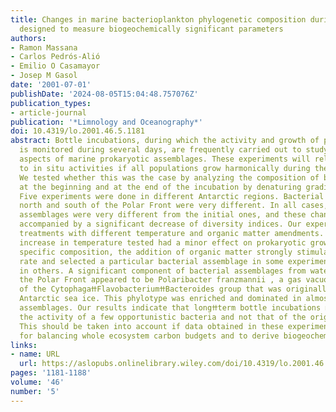 ```yaml
---
title: Changes in marine bacterioplankton phylogenetic composition during incubations
  designed to measure biogeochemically significant parameters
authors:
- Ramon Massana
- Carlos Pedrόs-Aliό
- Emilio O Casamayor
- Josep M Gasol
date: '2001-07-01'
publishDate: '2024-08-05T15:04:48.757076Z'
publication_types:
- article-journal
publication: '*Limnology and Oceanography*'
doi: 10.4319/lo.2001.46.5.1181
abstract: Bottle incubations, during which the activity and growth of prokaryotes
  is monitored during several days, are frequently carried out to study functional
  aspects of marine prokaryotic assemblages. These experiments will relate directly
  to in situ activities if all populations grow harmonically during the incubation.
  We tested whether this was the case by analyzing the composition of bacterial assemblages
  at the beginning and at the end of the incubation by denaturing gradient gel electrophoresis.
  Five experiments were done in different Antarctic regions. Bacterial assemblages
  north and south of the Polar Front were very different. In all cases, the final
  assemblages were very different from the initial ones, and these changes were often
  accompanied by a significant decrease of diversity indices. Our experiments included
  treatments with different temperature and organic matter amendments. Whereas the
  increase in temperature tested had a minor effect on prokaryotic growth rate and
  specific composition, the addition of organic matter strongly stimulated growth
  rate and selected a particular bacterial assemblage in some experiments but not
  in others. A significant component of bacterial assemblages from waters south of
  the Polar Front appeared to be Polaribacter franzmannii , a gas vacuolated bacterium
  of the CytophagaߚFlavobacteriumߚBacteroides group that was originally isolated from
  Antarctic sea ice. This phylotype was enriched and dominated in almost all final
  assemblages. Our results indicate that longߚterm bottle incubations mostly measure
  the activity of a few opportunistic bacteria and not that of the original assemblage.
  This should be taken into account if data obtained in these experiments are used
  for balancing whole ecosystem carbon budgets and to derive biogeochemical conclusions.
links:
- name: URL
  url: https://aslopubs.onlinelibrary.wiley.com/doi/10.4319/lo.2001.46.5.1181
pages: '1181-1188'
volume: '46'
number: '5'
---
```

